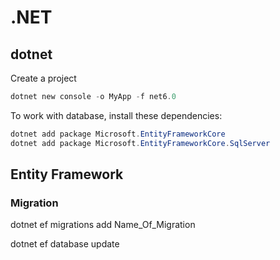 # .NET

## dotnet

Create a project

```powershell
dotnet new console -o MyApp -f net6.0
```

To work with database, install these dependencies:

```powershell
dotnet add package Microsoft.EntityFrameworkCore
dotnet add package Microsoft.EntityFrameworkCore.SqlServer
```

## Entity Framework

### Migration

dotnet ef migrations add Name\_Of\_Migration

dotnet ef database update
